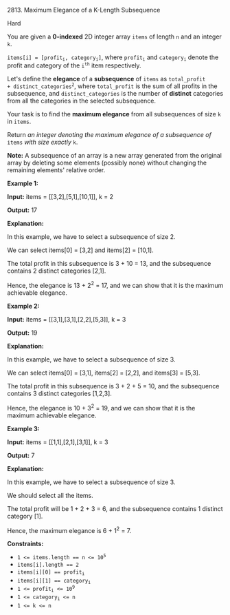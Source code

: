 2813\. Maximum Elegance of a K-Length Subsequence

Hard

You are given a **0-indexed** 2D integer array `items` of length `n` and an integer `k`.

<code>items[i] = [profit<sub>i</sub>, category<sub>i</sub>]</code>, where <code>profit<sub>i</sub></code> and <code>category<sub>i</sub></code> denote the profit and category of the <code>i<sup>th</sup></code> item respectively.

Let's define the **elegance** of a **subsequence** of `items` as <code>total_profit + distinct_categories<sup>2</sup></code>, where `total_profit` is the sum of all profits in the subsequence, and `distinct_categories` is the number of **distinct** categories from all the categories in the selected subsequence.

Your task is to find the **maximum elegance** from all subsequences of size `k` in `items`.

Return _an integer denoting the maximum elegance of a subsequence of_ `items` _with size exactly_ `k`.

**Note:** A subsequence of an array is a new array generated from the original array by deleting some elements (possibly none) without changing the remaining elements' relative order.

**Example 1:**

**Input:** items = [[3,2],[5,1],[10,1]], k = 2

**Output:** 17

**Explanation:**

In this example, we have to select a subsequence of size 2.

We can select items[0] = [3,2] and items[2] = [10,1].

The total profit in this subsequence is 3 + 10 = 13, and the subsequence contains 2 distinct categories [2,1].

Hence, the elegance is 13 + 2<sup>2</sup> = 17, and we can show that it is the maximum achievable elegance. 

**Example 2:**

**Input:** items = [[3,1],[3,1],[2,2],[5,3]], k = 3

**Output:** 19

**Explanation:**

In this example, we have to select a subsequence of size 3.

We can select items[0] = [3,1], items[2] = [2,2], and items[3] = [5,3].

The total profit in this subsequence is 3 + 2 + 5 = 10, and the subsequence contains 3 distinct categories [1,2,3].

Hence, the elegance is 10 + 3<sup>2</sup> = 19, and we can show that it is the maximum achievable elegance.

**Example 3:**

**Input:** items = [[1,1],[2,1],[3,1]], k = 3

**Output:** 7

**Explanation:**

In this example, we have to select a subsequence of size 3.

We should select all the items.

The total profit will be 1 + 2 + 3 = 6, and the subsequence contains 1 distinct category [1].

Hence, the maximum elegance is 6 + 1<sup>2</sup> = 7. 

**Constraints:**

*   <code>1 <= items.length == n <= 10<sup>5</sup></code>
*   `items[i].length == 2`
*   <code>items[i][0] == profit<sub>i</sub></code>
*   <code>items[i][1] == category<sub>i</sub></code>
*   <code>1 <= profit<sub>i</sub> <= 10<sup>9</sup></code>
*   <code>1 <= category<sub>i</sub> <= n</code>
*   `1 <= k <= n`